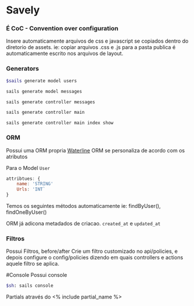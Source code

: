 # Savely

### É CoC - Convention over configuration

Insere automaticamente arquivos de css e javascript se copiados dentro do diretorio de assets.
ie: copiar arquivos .css e .js para a pasta publica é automaticamente 
escrito nos arquivos de layout.


### Generators

```sh
$sails generate model users
```

```sh
sails generate model messages
```

```sh
sails generate controller messages
```
```sh
sails generate controller main
```

```
sails generate controller main index show
```

### ORM
Possui uma ORM propria [Waterline](https://github.com/balderdashy/waterline)
ORM se personaliza de acordo com os atributos

Para o Model ```User```

```js
attribtues: {
	name: 'STRING'
	Urls: 'INT`	
}
```

Temos os seguintes métodos automaticamente
ie: findByUser(), findOneByUser() 

ORM já adicona metadados de criacao.
```created_at``` e ```updated_at```

### Filtros
Possui Filtros,  before/after
Crie um filtro customizado no api/policies, e depois configure o config/policies
dizendo em quais controllers e actions aquele filtro se aplica.



#Console
Possui console

```sh
$sh: sails console
```

Partials através do
<% include partial_name %>